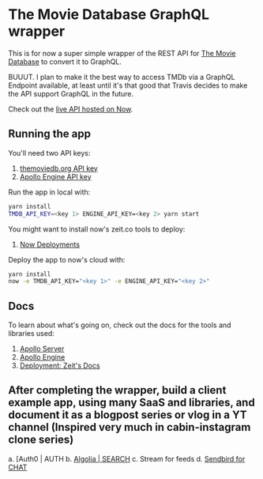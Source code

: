 # The Movie Database GraphQL wrapper

This is for now a super simple wrapper of the REST API for [The Movie Database](https://www.themoviedb.org/) to convert it to GraphQL.

BUUUT. I plan to make it the best way to access TMDb via a GraphQL Endpoint available, at least until it's that good that Travis decides to make the API support GraphQL in the future.

Check out the [live API hosted on Now](https://movie-database-graphql-qwqnwstigc.now.sh).

## Running the app

You'll need two API keys:

1. [themoviedb.org API key](https://www.themoviedb.org/documentation/api)
2. [Apollo Engine API key](https://engine.apollographql.com/)

Run the app in local with:

```sh
yarn install
TMDB_API_KEY=<key 1> ENGINE_API_KEY=<key 2> yarn start
```

You might want to install now's zeit.co tools to deploy:
1. [Now Deployments](http://zeit.co/now)

Deploy the app to now's cloud with:
```sh
yarn install
now -e TMDB_API_KEY="<key 1>" -e ENGINE_API_KEY="<key 2>"
```

## Docs

To learn about what's going on, check out the docs for the tools and libraries used:

1. [Apollo Server](https://www.apollographql.com/docs/apollo-server/)
2. [Apollo Engine](https://www.apollographql.com/docs/engine/)
3. [Deployment: Zeit's Docs](https://zeit.co/docs)

## After completing the wrapper, build a client example app, using many SaaS and libraries, and document it as a blogpost series or vlog in a YT channel (Inspired very much in cabin-instagram clone series)

a. [Auth0 | AUTH
b. [Algolia | SEARCH](https://www.algolia.com/)
c. Stream for feeds
d. [Sendbird for CHAT](https://sendbird.com/)

